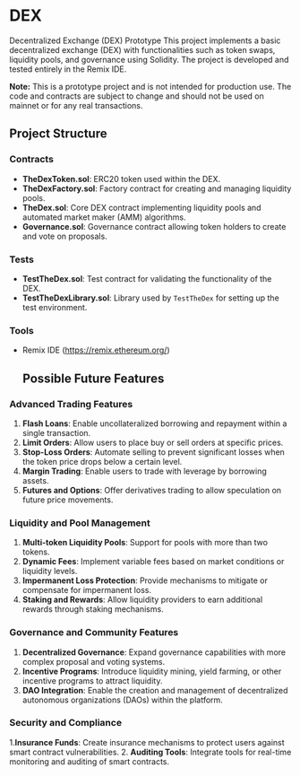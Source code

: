 # DEX
Decentralized Exchange (DEX) Prototype
This project implements a basic decentralized exchange (DEX) with functionalities such as token swaps, liquidity pools, and governance using Solidity. The project is developed and tested entirely in the Remix IDE.

**Note:** This is a prototype project and is not intended for production use. The code and contracts are subject to change and should not be used on mainnet or for any real transactions.

## Project Structure

### Contracts

- **TheDexToken.sol**: ERC20 token used within the DEX.
- **TheDexFactory.sol**: Factory contract for creating and managing liquidity pools.
- **TheDex.sol**: Core DEX contract implementing liquidity pools and automated market maker (AMM) algorithms.
- **Governance.sol**: Governance contract allowing token holders to create and vote on proposals.

### Tests

- **TestTheDex.sol**: Test contract for validating the functionality of the DEX.
- **TestTheDexLibrary.sol**: Library used by `TestTheDex` for setting up the test environment.


### Tools

- Remix IDE (https://remix.ethereum.org/)

  ## Possible Future Features

### Advanced Trading Features
1. **Flash Loans**: Enable uncollateralized borrowing and repayment within a single transaction.
2. **Limit Orders**: Allow users to place buy or sell orders at specific prices.
3. **Stop-Loss Orders**: Automate selling to prevent significant losses when the token price drops below a certain level.
4. **Margin Trading**: Enable users to trade with leverage by borrowing assets.
5. **Futures and Options**: Offer derivatives trading to allow speculation on future price movements.

### Liquidity and Pool Management
1. **Multi-token Liquidity Pools**: Support for pools with more than two tokens.
2. **Dynamic Fees**: Implement variable fees based on market conditions or liquidity levels.
3. **Impermanent Loss Protection**: Provide mechanisms to mitigate or compensate for impermanent loss.
4. **Staking and Rewards**: Allow liquidity providers to earn additional rewards through staking mechanisms.

### Governance and Community Features
1. **Decentralized Governance**: Expand governance capabilities with more complex proposal and voting systems.
2. **Incentive Programs**: Introduce liquidity mining, yield farming, or other incentive programs to attract liquidity.
3. **DAO Integration**: Enable the creation and management of decentralized autonomous organizations (DAOs) within the platform.

### Security and Compliance
  1.**Insurance Funds**: Create insurance mechanisms to protect users against smart contract vulnerabilities.
  2. **Auditing Tools**: Integrate tools for real-time monitoring and auditing of smart contracts.
